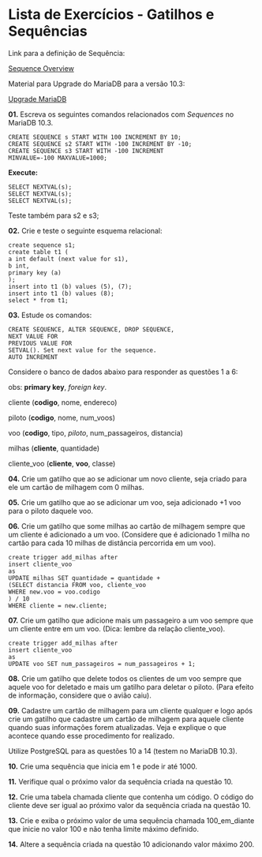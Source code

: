 # Lista de Exercícios - Gatilhos e Sequências

Link para a definição de Sequência:

[Sequence Overview](https://mariadb.com/kb/en/library/sequence-overview/)

Material para Upgrade do MariaDB para a versão 10.3:

[Upgrade MariaDB](https://mariadb.com/kb/en/library/upgrading-from-mariadb-102-to-mariadb-103/)

**01.** Escreva os seguintes comandos relacionados com *Sequences* no MariaDB 10.3.
```
CREATE SEQUENCE s START WITH 100 INCREMENT BY 10;
CREATE SEQUENCE s2 START WITH -100 INCREMENT BY -10;
CREATE SEQUENCE s3 START WITH -100 INCREMENT
MINVALUE=-100 MAXVALUE=1000;
```
**Execute:**
```
SELECT NEXTVAL(s);
SELECT NEXTVAL(s);
SELECT NEXTVAL(s);
```
Teste também para s2 e s3;

**02.** Crie e teste o seguinte esquema relacional:
```
create sequence s1;
create table t1 (
a int default (next value for s1),
b int,
primary key (a)
);
insert into t1 (b) values (5), (7);
insert into t1 (b) values (8);
select * from t1;
```
**03.** Estude os comandos:
```
CREATE SEQUENCE, ALTER SEQUENCE, DROP SEQUENCE,
NEXT VALUE FOR
PREVIOUS VALUE FOR
SETVAL(). Set next value for the sequence.
AUTO INCREMENT
```
Considere o banco de dados abaixo para responder as questões 1 a 6:

obs: **primary key**, *foreign key*.

cliente (**codigo**, nome, endereco)

piloto (**codigo**, nome, num_voos)

voo (**codigo**, tipo, *piloto*, num_passageiros, distancia)

milhas (**cliente**, quantidade)

cliente_voo (**cliente**, **voo**, classe)

**04.** Crie um gatilho que ao se adicionar um novo cliente, seja criado para ele um cartão de milhagem com 0 milhas.

**05.** Crie um gatilho que ao se adicionar um voo, seja adicionado +1 voo para o piloto daquele voo.

**06.** Crie um gatilho que some milhas ao cartão de milhagem sempre que um cliente é adicionado a um voo. (Considere que é adicionado 1 milha no cartão para cada 10 milhas de distância percorrida em um voo).
```
create trigger add_milhas after
insert cliente_voo
as
UPDATE milhas SET quantidade = quantidade +
(SELECT distancia FROM voo, cliente_voo
WHERE new.voo = voo.codigo
) / 10
WHERE cliente = new.cliente;
```
**07.** Crie um gatilho que adicione mais um passageiro a um voo sempre que um cliente entre em um voo. (Dica: lembre da relação cliente_voo).
```
create trigger add_milhas after
insert cliente_voo
as
UPDATE voo SET num_passageiros = num_passageiros + 1;
```
**08.** Crie um gatilho que delete todos os clientes de um voo sempre que aquele voo for deletado e mais um gatilho para deletar o piloto. (Para efeito de informação, considere que o avião caiu).

**09.** Cadastre um cartão de milhagem para um cliente qualquer e logo após crie um gatilho que cadastre um cartão de milhagem para aquele cliente quando suas informações forem atualizadas. Veja e explique o que acontece quando esse procedimento for realizado.

Utilize PostgreSQL para as questões 10 a 14 (testem no MariaDB 10.3).

**10.** Crie uma sequência que inicia em 1 e pode ir até 1000.

**11.** Verifique qual o próximo valor da sequência criada na questão 10.

**12.** Crie uma tabela chamada cliente que contenha um código. O código do cliente deve ser igual ao próximo valor da sequência criada na questão 10.

**13.** Crie e exiba o próximo valor de uma sequência chamada 100_em_diante que inicie no valor 100 e não tenha limite máximo definido.

**14.** Altere a sequência criada na questão 10 adicionando valor máximo 200.
